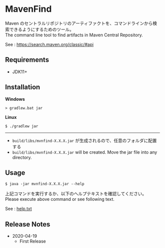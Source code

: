 # MavenFind
Maven のセントラルリポジトリのアーティファクトを、コマンドラインから検索できるようにするためのツール。  
The command line tool to find artifacts in Maven Central Repository.

See : https://search.maven.org/classic/#api

## Requirements
- JDK11+

## Installation
**Windows**

```
> gradlew.bat jar
```

**Linux**

```
$ ./gradlew jar
```

---

- `build/libs/mvnfind-X.X.X.jar` が生成されるので、任意のフォルダに配置する
- `build/libs/mvnfind-X.X.X.jar` will be created. Move the jar file into any directory.


## Usage
```
$ java -jar mvnfind-X.X.X.jar --help
```

上記コマンドを実行するか、以下のヘルプテキストを確認してください。
Please execute above command or see following text. 

See : [help.txt](https://github.com/opengl-8080/MavenFind/blob/master/src/main/resources/help.txt)

## Release Notes
- 2020-04-19
    - First Release
